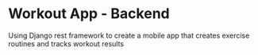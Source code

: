 # Workout App - Backend

Using Django rest framework to create a mobile app that creates exercise routines and tracks workout results
